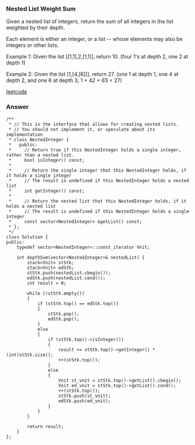 ### Nested List Weight Sum
Given a nested list of integers, return the sum of all integers in the list weighted by their depth.

Each element is either an integer, or a list -- whose elements may also be integers or other lists.

Example 1:
Given the list [[1,1],2,[1,1]], return 10. (four 1's at depth 2, one 2 at depth 1)

Example 2:
Given the list [1,[4,[6]]], return 27. (one 1 at depth 1, one 4 at depth 2, and one 6 at depth 3; 1 + 4*2 + 6*3 = 27)

[leetcode](https://leetcode.com/problems/nested-list-weight-sum/description/)

### Answer
	/**
	 * // This is the interface that allows for creating nested lists.
	 * // You should not implement it, or speculate about its implementation
	 * class NestedInteger {
	 *   public:
	 *     // Return true if this NestedInteger holds a single integer, rather than a nested list.
	 *     bool isInteger() const;
	 *
	 *     // Return the single integer that this NestedInteger holds, if it holds a single integer
	 *     // The result is undefined if this NestedInteger holds a nested list
	 *     int getInteger() const;
	 *
	 *     // Return the nested list that this NestedInteger holds, if it holds a nested list
	 *     // The result is undefined if this NestedInteger holds a single integer
	 *     const vector<NestedInteger> &getList() const;
	 * };
	 */
	class Solution {
	public:
	    typedef vector<NestedInteger>::const_iterator Vnit;
	    
	    int depthSum(vector<NestedInteger>& nestedList) {
	        stack<Vnit> stStk;
	        stack<Vnit> edStk;
	        stStk.push(nestedList.cbegin());
	        edStk.push(nestedList.cend());
	        int result = 0;
	        
	        while (!stStk.empty())
	        {
	            if (stStk.top() == edStk.top()) 
	            {
	                stStk.pop();
	                edStk.pop();
	            }
	            else
	            {
	                if (stStk.top()->isInteger())
	                {
	                    result += stStk.top()->getInteger() * (int)stStk.size();
	                    ++(stStk.top());
	                }
	                else
	                {
	                    Vnit st_vnit = stStk.top()->getList().cbegin();
	                    Vnit ed_vnit = stStk.top()->getList().cend();
	                    ++(stStk.top());
	                    stStk.push(st_vnit);
	                    edStk.push(ed_vnit);
	                }
	            }
	        }
	        
	        return result;
	    }
	};